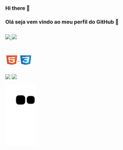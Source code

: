 ### Hi there 👋

### Olá seja vem vindo ao meu perfil do GitHub 👋

##

  <a href="https://github.com/yr1s">
  <img height="200px" src="https://github-readme-stats.vercel.app/api?username=yr1s&show_icons=true&theme=onedark&include_all_commits=true&count_private=true"/>
  <img height="200px" src="https://github-readme-stats.vercel.app/api/top-langs/?username=yr1s&layout=compact&langs_count=7&theme=onedark"/>
  
##
  
<div style="display: inline_block"><br>

  <img align="center" alt="HTML" height="30" width="40" src="https://raw.githubusercontent.com/devicons/devicon/master/icons/html5/html5-original.svg">
  <img align="center" alt="CSS" height="30" width="40" src="https://raw.githubusercontent.com/devicons/devicon/master/icons/css3/css3-original.svg">   
 
</div>
  
##
  
<div> 
  <a href = "mailto:silvayris04@gmail.com"><img src="https://img.shields.io/badge/-Gmail-%23333?style=for-the-badge&logo=gmail&logoColor=white" target="_blank"></a>
  <a href="/" target="_blank"><img src="https://img.shields.io/badge/-LinkedIn-%230077B5?style=for-the-badge&logo=linkedin&logoColor=white" target="_blank"></a> 
 
  ![Snake animation](https://github.com/rafaballerini/rafaballerini/blob/output/github-contribution-grid-snake.svg)
 
</div>
